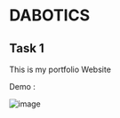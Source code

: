 # DABOTICS
## Task 1
This is my portfolio Website 

Demo : 

![image](https://github.com/Rasbihari1233/DABOTICS/assets/113431679/c7a88865-6eb5-4f5b-9d5c-1d47254bf4e3)

